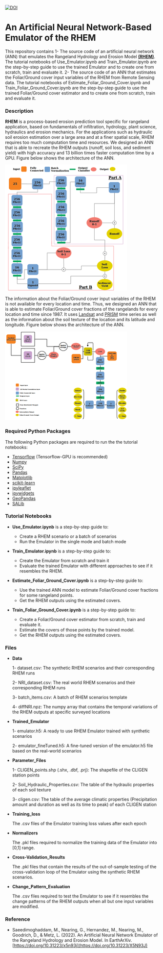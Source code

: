 [![DOI](https://zenodo.org/badge/480389335.svg)](https://zenodo.org/badge/latestdoi/480389335)

# An Artificial Neural Network-Based Emulator of the RHEM

This repository contains 
1- The source code of an artificial neural network (ANN) that emulates the Rangeland Hydrology and Erosion Model [**(RHEM)**](https://dss.tucson.ars.ag.gov/rhem/). 
The tutorial notebooks of Use_Emulator.ipynb and Train_Emulator.ipynb are the step-by-step guide to use the trained Emulator and to create one from scratch, train and evaluate it.
2- The source code of an ANN that estimates the Foliar/Ground cover input variables of the RHEM from Remote Sensing data.
The tutorial notebooks of Estimate_Foliar_Ground_Cover.ipynb and Train_Foliar_Ground_Cover.ipynb are the step-by-step guide to use the trained Foliar/Ground cover estimator and to create one from scratch, train and evaluate it.

### Description

**RHEM** is a process-based erosion prediction tool specific for rangeland application, based on fundamentals of infiltration, hydrology, plant science, hydraulics and erosion mechanics. For the applications such as hydraulic soil erosion estimation over a large area and at a finer spatial scale, RHEM requires too much computation time and resources. We designed an ANN that is able to recreate the RHEM outputs (runoff, soil loss, and sediment yield) with high accuracy and 13 billion times faster computation time by a GPU. Figure below shows the architecture of the ANN.

![](emulator.png)

The information about the Foliar/Ground cover input variables of the RHEM is not available for every location and time. Thus, we designed an ANN that is able to estimate Foliar/Ground cover fractions of the rangelands for every location and time since 1987. It uses [Landsat](https://landsat.gsfc.nasa.gov/) and [PRISM](https://prism.oregonstate.edu/) time series as well as the information about the soil texture of the location and its latitude and longitude. Figure below shows the architecture of the ANN.

![](cover_estimator.png)

### Required Python Packages

The following Python packages are required to run the the tutorial notebooks:

- [Tensorflow](https://www.tensorflow.org/) (Tensorflow-GPU is recommended)
- [Numpy](https://numpy.org/)
- [SciPy](https://scipy.org/)
- [Pandas](https://pandas.pydata.org/)
- [Matplotlib](https://matplotlib.org/)
- [scikit-learn](https://scikit-learn.org/stable/)
- [ipyleaflet](https://ipyleaflet.readthedocs.io/en/latest/)
- [ipywidgets](https://ipywidgets.readthedocs.io/en/latest/)
- [GeoPandas](https://geopandas.org/en/stable/)
- [SALib](https://salib.readthedocs.io/en/latest/)

### Tutorial Notebooks

- **Use_Emulator.ipynb** is a step-by-step guide to:
  - Create a RHEM scenario or a batch of scenarios 
  - Run the Emulator in the single mode and batch mode

- **Train_Emulator.ipynb** is a step-by-step guide to:
  - Create the Emulator from scratch and train it
  - Evaluate the trained Emulator with different approaches to see if it resembles the RHEM.

- **Estimate_Foliar_Ground_Cover.ipynb** is a step-by-step guide to:
  - Use the trained ANN model to estimate Foliar/Ground cover fractions for some rangeland points.
  - Get the RHEM outputs using the estimated covers.

- **Train_Foliar_Ground_Cover.ipynb** is a step-by-step guide to:
  - Create a Foliar/Ground cover estimator from scratch, train and evaluate it.
  - Estimate the covers of those points by the trained model.
  - Get the RHEM outputs using the estimated covers.

### Files

- **Data**

  1- dataset.csv: The synthetic RHEM scenarios and their corresponding RHEM runs 

  2- NRI_dataset.csv: The real world RHEM scenarios and their corresponding RHEM runs
  
  3- batch_items.csv: A batch of RHEM scenarios template

  4- diffNRI.npz: The numpy array that contains the temporal variations of the RHEM outputs at specific surveyed locations

- **Trained_Emulator**

  1- emulator.h5: A ready to use RHEM Emulator trained with synthetic scenarios
  
  2- emulator_fineTuned.h5: A fine-tuned version of the emulator.h5 file based on the real-world scenarios

- **Parameter_Files**

  1- CLIGEN_points.shp (.shx, .dbf, .prj): The shapefile of the CLIGEN station points
  
  2- Soil_Hydraulic_Properties.csv: The table of the hydraulic properties of each soil texture

  3- cligen.csv: The table of the average climatic properties (Precipitation amount and duration as well as its time to peak) of each CLIGEN station

- **Training_loss** 
  
  The .csv files of the Emulator training loss values after each epoch

- **Normalizers** 

  The .pkl files required to normalize the training data of the Emulator into [0,1] range.

- **Cross-Validation_Results**
  
  The .pkl files that contain the results of the out-of-sample testing of the cross-validation loop of the Emulator using the synthetic RHEM scenarios.

- **Change_Pattern_Evaluation**
  
  The .csv files required to test the Emulator to see if it resembles the change patterns of the RHEM outputs when all but one input variables are modified.

### Reference
- Saeedimoghaddam, M., Nearing, G., Hernandez, M., Nearing, M., Goodrich, D., & Metz, L. (2022). An Artificial Neural Network Emulator of the Rangeland Hydrology and Erosion Model. In EarthArXiv. [https://doi.org/10.31223/x5n93j](https://doi.org/10.31223/X5N93J)